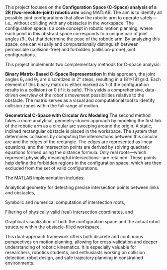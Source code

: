 This project focuses on the **Configuration Space (C-Space) analysis of a 2R (two-revolute-joint) robotic arm** using MATLAB. The aim is to identify all possible joint configurations that allow the robotic arm to operate safely—i.e., without colliding with any obstacles in the workspace. The configuration space is a core concept in robotic motion planning, where each point in this abstract space corresponds to a unique pair of joint angles (θ₁, θ₂) that determine the pose of the robotic arm. By analyzing this space, one can visually and computationally distinguish between permissible (collision-free) and forbidden (collision-prone) joint configurations.

This project implements two complementary methods for C-space analysis:

**Binary Matrix-Based C-Space Representation**
In this approach, the joint angles θ₁ and θ₂ are discretized in 2° steps, resulting in a 181×181 grid. Each element of this binary matrix is either marked as 1 (if the configuration results in a collision) or 0 (if it is safe). This yields a comprehensive, data-driven overview of the robot's movement possibilities relative to the obstacle. The matrix serves as a visual and computational tool to identify collision zones within the full range of motion.

**Geometrical C-Space with Circular Arc Modeling**
The second method takes a more analytical, geometry-driven approach by modeling the first link of the robotic arm as a circular arc sweeping around the origin. A static, inclined rectangular obstacle is placed in the workspace. The system then determines collisions by computing the intersections between this circular arc and the edges of the rectangle. The edges are represented as linear equations, and the intersection points are derived by solving quadratic equations formed using the distance formula. Only real roots—which represent physically meaningful intersections—are retained. These points help define the forbidden regions in the configuration space, which are then excluded from the set of valid configurations.

The MATLAB implementation includes:

Analytical geometry for detecting precise intersection points between links and obstacles,

Symbolic and numerical computation of intersection roots,

Filtering of physically valid (real) intersection coordinates, and

Graphical visualization of both the configuration space and the actual robot structure within the obstacle-filled workspace.

This dual-approach framework offers both discrete and continuous perspectives on motion planning, allowing for cross-validation and deeper understanding of robotic kinematics. It is especially valuable for researchers, robotics students, and enthusiasts working on collision detection, robot design, and safe trajectory planning in constrained environments.
